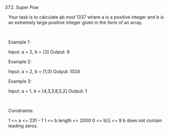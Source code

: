 372. Super Pow

Your task is to calculate ab mod 1337 where a is a positive integer and b is an extremely large positive integer given in the form of an array.

 

Example 1:

Input: a = 2, b = [3]
Output: 8


Example 2:

Input: a = 2, b = [1,0]
Output: 1024


Example 3:

Input: a = 1, b = [4,3,3,8,5,2]
Output: 1


 

Constraints:

1 <= a <= 231 - 1
1 <= b.length <= 2000
0 <= b[i] <= 9
b does not contain leading zeros.